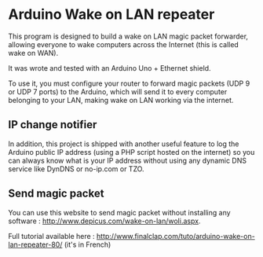 Arduino Wake on LAN repeater
============================
This program is designed to build a wake on LAN magic packet forwarder, allowing everyone to wake computers across the Internet (this is called wake on WAN).

It was wrote and tested with an Arduino Uno + Ethernet shield.

To use it, you must configure your router to forward magic packets (UDP 9 or UDP 7 ports) to the Arduino, which will send it to every computer belonging to your LAN, making wake on LAN working via the internet.

IP change notifier
------------------
In addition, this project is shipped with another useful feature to log the Arduino public IP address (using a PHP script hosted on the internet) so you can always know what is your IP address without using any dynamic DNS service like DynDNS or no-ip.com or TZO.

Send magic packet
-----------------
You can use this website to send magic packet without installing any software : http://www.depicus.com/wake-on-lan/woli.aspx.

Full tutorial available here : http://www.finalclap.com/tuto/arduino-wake-on-lan-repeater-80/ (it's in French)